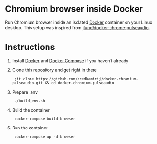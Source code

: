Chromium browser inside Docker
==============================

Run Chromium browser inside an isolated [Docker](http://www.docker.io) container on your Linux desktop. This setup was inspired from [jlund/docker-chrome-pulseaudio](https://github.com/jlund/docker-chrome-pulseaudio).


Instructions
============

1. Install [Docker](http://docs.docker.io/en/latest/installation/) and [Docker Compose](https://docs.docker.com/compose/) if you haven't already

1. Clone this repository and get right in there

        git clone https://github.com/predkambrij/docker-chromium-pulseaudio.git && cd docker-chromium-pulseaudio

1. Prepare .env

        ./build_env.sh

1. Build the container

        docker-compose build browser

1. Run the container

        docker-compose up -d browser
